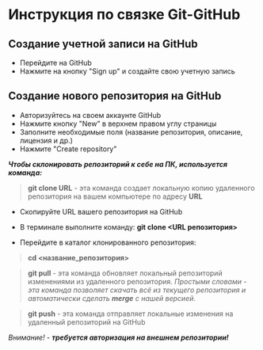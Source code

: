 # Инструкция по связке Git-GitHub

## Создание учетной записи на GitHub
* Перейдите на GitHub
* Нажмите на кнопку "Sign up" и создайте свою учетную запись

## Создание нового репозитория на GitHub
* Авторизуйтесь на своем аккаунте GitHub
* Нажмите кнопку "New" в верхнем правом углу страницы
* Заполните необходимые поля (название репозитория, описание, лицензия и др.)
* Нажмите "Create repository"

 ***Чтобы склонировать репозиторий к себе на ПК, используется команда:***

> **git clone URL** -  эта команда создает локальную копию удаленного репозитория на вашем компьютере по адресу **URL**

* Скопируйте URL вашего репозитория на GitHub
* В терминале выполните команду: **git clone <URL репозитория>**

* Перейдите в каталог клонированного репозитория:
> **cd <название_репозитория>**


> **git pull** - эта команда обновляет локальный репозиторий изменениями из удаленного репозитория.
*Простыми словами - эта команда позволяет скачать всё из текущего репозитория и автоматически сделать **merge** с нашей версией*. 

> **git push**  - эта команда отправляет локальные изменения на удаленный репозиторий на GitHub

*Внимание! - ***требуется авторизация на внешнем репозитории!****